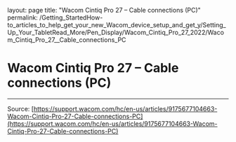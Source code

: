layout: page
title: "Wacom Cintiq Pro 27 – Cable connections (PC)"
permalink: /Getting_StartedHow-to_articles_to_help_get_your_new_Wacom_device_setup_and_get_y/Setting_Up_Your_TabletRead_More/Pen_Display/Wacom_Cintiq_Pro_27_2022/Wacom_Cintiq_Pro_27__Cable_connections_PC

# Wacom Cintiq Pro 27 – Cable connections (PC)



---
Source: [https://support.wacom.com/hc/en-us/articles/9175677104663-Wacom-Cintiq-Pro-27-Cable-connections-PC](https://support.wacom.com/hc/en-us/articles/9175677104663-Wacom-Cintiq-Pro-27-Cable-connections-PC)
